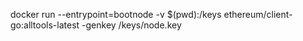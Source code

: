 docker run --entrypoint=bootnode -v $(pwd):/keys ethereum/client-go:alltools-latest -genkey /keys/node.key
